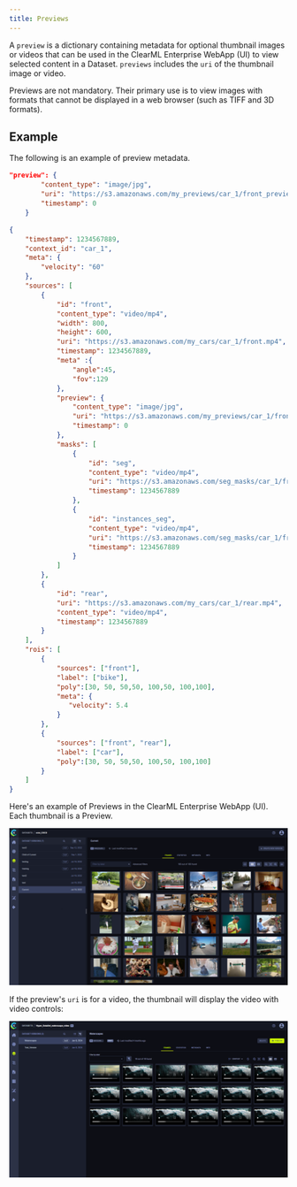 ```yaml
---
title: Previews
---
```


A `preview` is a dictionary containing metadata for optional thumbnail images or videos that can be used in the ClearML Enterprise
WebApp (UI) to view selected content in a Dataset. `previews` includes the `uri` of the thumbnail image or video.

Previews are not mandatory. Their primary use is to view images with formats that cannot be displayed in a web browser 
(such as TIFF and 3D formats).  

## Example

The following is an example of preview metadata.

```json
"preview": {
        "content_type": "image/jpg",
        "uri": "https://s3.amazonaws.com/my_previews/car_1/front_preview.jpg",
        "timestamp": 0
    }
```

<Collapsible type="configuration" title="View an entire frame containing a preview">

```json
{
    "timestamp": 1234567889,
    "context_id": "car_1",
    "meta": {
        "velocity": "60"
    },
    "sources": [
        {
            "id": "front",
            "content_type": "video/mp4",
            "width": 800,
            "height": 600,
            "uri": "https://s3.amazonaws.com/my_cars/car_1/front.mp4",
            "timestamp": 1234567889,
            "meta" :{
                "angle":45,
                "fov":129
            },
            "preview": {
                "content_type": "image/jpg",
                "uri": "https://s3.amazonaws.com/my_previews/car_1/front_preview.jpg",
                "timestamp": 0
            },
            "masks": [
                {
                    "id": "seg",
                    "content_type": "video/mp4",
                    "uri": "https://s3.amazonaws.com/seg_masks/car_1/front_seg.mp4",
                    "timestamp": 1234567889
                },
                {
                    "id": "instances_seg",
                    "content_type": "video/mp4",
                    "uri": "https://s3.amazonaws.com/seg_masks/car_1/front_instance_seg.mp4",
                    "timestamp": 1234567889
                }
            ]
        },
        {
            "id": "rear",
            "uri": "https://s3.amazonaws.com/my_cars/car_1/rear.mp4",
            "content_type": "video/mp4",
            "timestamp": 1234567889
        }
    ],
    "rois": [
        {
            "sources": ["front"],
            "label": ["bike"],
            "poly":[30, 50, 50,50, 100,50, 100,100],
            "meta": {
               "velocity": 5.4
            }
        },
        {
            "sources": ["front", "rear"],
            "label": ["car"],
            "poly":[30, 50, 50,50, 100,50, 100,100]
        }
    ]
}
```

</Collapsible>

Here's an example of Previews in the ClearML Enterprise WebApp (UI). Each thumbnail is a Preview.

![Previews](../img/hyperdatasets/web-app/dataset_versions.png)

If the preview's `uri` is for a video, the thumbnail will display the video with video controls:

![Video previews](../img/hyperdatasets/video_preview.png)